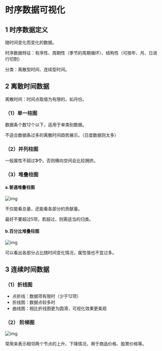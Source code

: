 # 时序数据可视化

## 1 时序数据定义

随时间变化而变化的数据。

时序数据特征：有序性、周期性（季节的周期循环）、结构性（可按年、月、日进行切割）

分类：离散型时间、连续型时间。



## 2 离散时间数据

离散时间：时间点取值为有限的，如月份。

### （1）单一柱图

数据条个数12个以下，适用于单类别数据。

不适合数据条过多的离散时间趋势展示。（日度数据则太多）

### （2）并列柱图

一般属性不超过**3个**，否则横向空间会比较拥挤。

### （3）堆叠柱图

#### a.普通堆叠柱图

![img](https://mmbiz.qpic.cn/mmbiz_jpg/1fsH49VZrGHIwCm5BiazNHh7kS2z9ons3SsS0hsiabGAeIFuibRZvj7RRCiaEWjXNKpGJ12uamSWoIe9TDOsQRlrVg/640?wx_fmt=jpeg&tp=webp&wxfrom=5&wx_lazy=1&wx_co=1)

不仅能看总量，还能看各部分的贡献量。

最好不要超过5项，若超过，则需适当的归类。

#### b.百分比堆叠柱图

![img](https://mmbiz.qpic.cn/mmbiz_jpg/1fsH49VZrGHIwCm5BiazNHh7kS2z9ons3tiayYeMV9LE1mVCkJowNSBsMjuibzz4fd5L8xwSHz7rxthLbTRiauV9gw/640?wx_fmt=jpeg&tp=webp&wxfrom=5&wx_lazy=1&wx_co=1)

可以看出各部分占比随时间变化情况，属性值也不宜过多。



## 3 连续时间数据

### （1）折线图

- 点折线：数据项有限时（少于12项）
- 折线图：数据点较多时
- 曲线图：相比折线图更为圆滑，可视化效果更美观

### （2） 阶梯图

![img](https://mmbiz.qpic.cn/mmbiz_jpg/1fsH49VZrGHIwCm5BiazNHh7kS2z9ons3C5J8Kvp91uyticibicicsxU4mMwr8gQPZickmwFibMT0ZmoyJ9faKwh8U7mw/640?wx_fmt=jpeg&tp=webp&wxfrom=5&wx_lazy=1&wx_co=1)

常用来表示相邻两个节点的上升、下降情况，用于商品价格、股票价格等。
